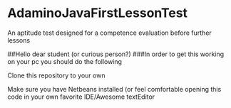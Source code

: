 # AdaminoJavaFirstLessonTest
An aptitude test designed for a competence evaluation before further lessons

##Hello dear student (or curious person?)
###In order to get this working on your pc you should do the following

Clone this repository to your own

Make sure you have Netbeans installed (or feel comfortable opening this code in your own favorite IDE/Awesome textEditor
